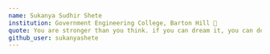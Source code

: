 ```yaml
---
name: Sukanya Sudhir Shete 
institution: Government Engineering College, Barton Hill 🚩
quote: You are stronger than you think. if you can dream it, you can do it.
github_user: sukanyashete
---
```

